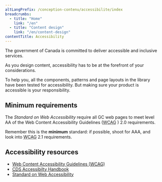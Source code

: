 ```yaml
---
altLangPrefix: /conception-contenu/accessibilite/index
breadcrumbs:
  - title: "Home"
    link: "/en"
  - title: "Content design"
    link: "/en/content-design"
contentTitle: Accessibility
---
```

<p>The government of Canada is committed to deliver accessible and inclusive services.</p>

<p>As you design content, accessibility has to be at the forefront of your considerations.</p>

<p>To help you, all the components, patterns and page layouts in the library have been tested for accessibility. But making sure your product is accessible is your responsibility.</p>

<h2>Minimum requirements</h2>

<p>The <cite>Standard on Web Accessibility</cite> require all GC web pages to meet level AA of the Web Content Accessibility Guidelines (<abbr title="Web Content Accessibility Guidelines">WCAG</abbr> ) 2.0 requirements.</p>

<p>Remember this is the <strong>minimum</strong> standard: if possible, shoot for AAA, and look into <abbr title="Web Content Accessibility Guidelines">WCAG</abbr> 2.1 requirements. </p>

<h2>Accessibility resources</h2>
<ul>
  <li><a href="https://www.w3.org/WAI/standards-guidelines/wcag/">Web Content Accessibility Guidelines (<abbr title="Web Content Accessibility Guidelines">WCAG</abbr>)</a></li>
  <li><a href="https://digital.canada.ca/a11y/"><abbr title="Canadian Digital Service">CDS</abbr> Accessibilty Handbook</a></li>
  <li><a href="https://www.tbs-sct.gc.ca/pol/doc-eng.aspx?id=23601">Standard on Web Accessibility</a></li>
</ul>
